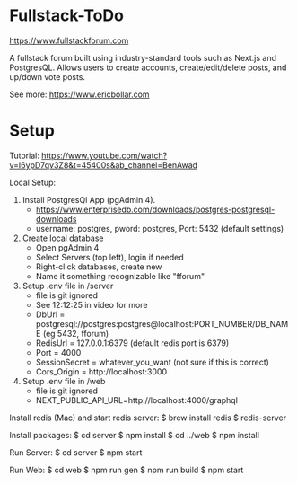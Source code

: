 # Fullstack-ToDo
https://www.fullstackforum.com

A fullstack forum built using industry-standard tools such as Next.js and PostgresQL. Allows users to create accounts, create/edit/delete posts, and up/down vote posts.

See more:
https://www.ericbollar.com

# Setup

Tutorial: https://www.youtube.com/watch?v=I6ypD7qv3Z8&t=45400s&ab_channel=BenAwad

Local Setup:
1. Install PostgresQl App (pgAdmin 4).
	- https://www.enterprisedb.com/downloads/postgres-postgresql-downloads
	- username: postgres, pword: postgres, Port: 5432 (default settings)
2. Create local database
	- Open pgAdmin 4
	- Select Servers (top left), login if needed
	- Right-click databases, create new
	- Name it something recognizable like "fforum"
2. Setup .env file in /server
	- file is git ignored
	- See 12:12:25 in video for more
	- DbUrl = postgresql://postgres:postgres@localhost:PORT_NUMBER/DB_NAME (eg 5432, fforum)
	- RedisUrl = 127.0.0.1:6379 (default redis port is 6379)
	- Port = 4000
	- SessionSecret = whatever_you_want (not sure if this is correct)
	- Cors_Origin = http://localhost:3000
3. Setup .env file in /web
	- file is git ignored
	- NEXT_PUBLIC_API_URL=http://localhost:4000/graphql

Install redis (Mac) and start redis server:
$ brew install redis
$ redis-server

Install packages:
$ cd server
$ npm install
$ cd ../web
$ npm install

Run Server:
$ cd server
$ npm start

Run Web:
$ cd web
$ npm run gen
$ npm run build
$ npm start
